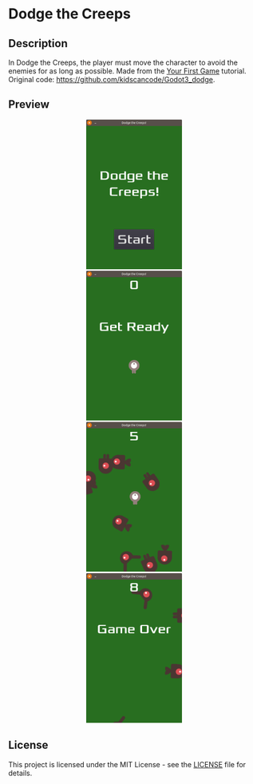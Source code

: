 # Dodge the Creeps

## Description

In Dodge the Creeps, the player must move the character to avoid the enemies for as long as possible. Made from the [Your First Game](http://docs.godotengine.org/en/3.0/getting_started/step_by_step/your_first_game.html) tutorial. Original code: https://github.com/kidscancode/Godot3_dodge.

## Preview

<div style="margin: 0 auto; max-width: 200px;">
	<p align="center">
		<img height="300px" src ="img/img1.png"/>
		<img height="300px" src ="img/img2.png"/>
		<img height="300px" src ="img/img3.png"/>
		<img height="300px" src ="img/img4.png"/>
	</p>
</div>

## License

This project is licensed under the MIT License - see the [LICENSE](LICENSE) file for details.
